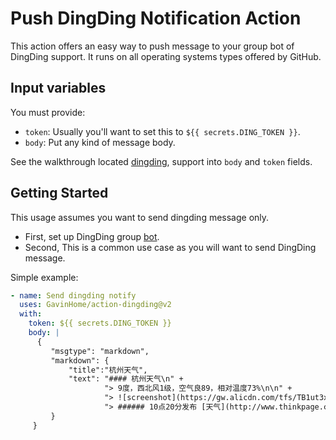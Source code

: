 # Push DingDing Notification Action

This action offers an easy way to push message to your group bot of DingDing support. It runs on all operating systems types offered by GitHub.

## Input variables

You must provide:

- `token`: Usually you'll want to set this to `${{ secrets.DING_TOKEN }}`.
- `body`: Put any kind of message body. 

See the walkthrough located [dingding](https://ding-doc.dingtalk.com/doc#/serverapi2/qf2nxq), support into `body` and `token` fields.


## Getting Started

This usage assumes you want to send dingding message only.
- First, set up DingDing group [bot](https://ding-doc.dingtalk.com/doc#/serverapi2/qf2nxq).
- Second, This is a common use case as you will want to send DingDing message.

Simple example:

```yaml
- name: Send dingding notify
  uses: GavinHome/action-dingding@v2
  with:
    token: ${{ secrets.DING_TOKEN }}
    body: |
      {
         "msgtype": "markdown",
         "markdown": {
             "title":"杭州天气",
             "text": "#### 杭州天气\n" +
                     "> 9度，西北风1级，空气良89，相对温度73%\n\n" +
                     "> ![screenshot](https://gw.alicdn.com/tfs/TB1ut3xxbsrBKNjSZFpXXcXhFXa-846-786.png)\n"  +
                     "> ###### 10点20分发布 [天气](http://www.thinkpage.cn/) \n"
         }
     }
```



